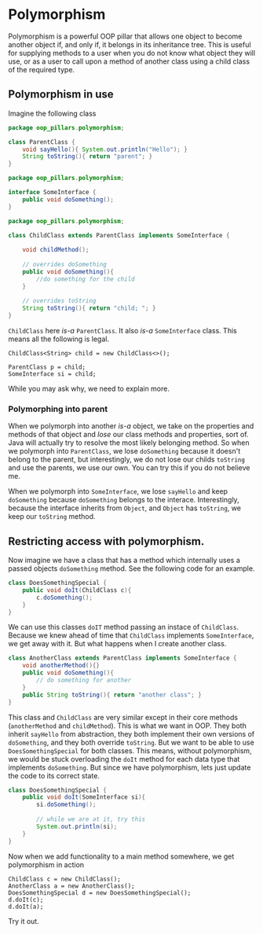 # Polymorphism

Polymorphism is a powerful OOP pillar that allows one object to become another object if, and only if, it belongs in 
its inheritance tree. This is useful for supplying methods to a user when you do not know what object they will use, 
or as a user to call upon a method of another class using a child class of the required type. 

## Polymorphism in use

Imagine the following class 

```java
package oop_pillars.polymorphism;

class ParentClass {
	void sayHello(){ System.out.println("Hello"); }
	String toString(){ return "parent"; }
}
```

```java
package oop_pillars.polymorphism;

interface SomeInterface {
	public void doSomething();
}
```

```java
package oop_pillars.polymorphism;

class ChildClass extends ParentClass implements SomeInterface {
	
	void childMethod();
	
	// overrides doSomething
	public void doSomething(){
		//do something for the child
	}
	
	// overrides toString
	String toString(){ return "child; "; }
}
```

`ChildClass` here *is-a* `ParentClass`. It also *is-a* `SomeInterface` class. 
This means all the following is legal.

    ChildClass<String> child = new ChildClass<>();
    
    ParentClass p = child;
    SomeInterface si = child;
    
While you may ask why, we need to explain more. 

### Polymorphing into parent

When we polymorph into another *is-a* object, we take on the properties and methods of that object and *lose* our class methods and properties, sort of. Java will actually try to resolve the most likely belonging method. So when we polymorph into `ParentClass`, we lose `doSomething` because it doesn't belong to the parent, but interestingly, we do not lose our childs `toString` and use the parents, we use our own. You can try this if you do not believe me.
 
When we polymorph into `SomeInterface`, we lose `sayHello` and keep `doSomething` because `doSomething` belongs to 
the interace. Interestingly, because the interface inherits from `Object`, and `Object` has `toString`, we keep our 
`toString` method.

## Restricting access with polymorphism.

Now imagine we have a class that has a method which internally uses a passed objects `doSomething` method. See the 
following code for an example.

```java
class DoesSomethingSpecial {
	public void doIt(ChildClass c){
		c.doSomething();
	}
}
```

We can use this classes `doIT` method passing an instace of `ChildClass`. Because we knew ahead of time that 
`ChildClass` implements `SomeInterface`, we get away with it. But what happens when I create another class.

```java
class AnotherClass extends ParentClass implements SomeInterface {
	void anotherMethod(){}
	public void doSomething(){
		// do something for another
	}
	public String toString(){ return "another class"; }
}
```

This class and `ChildClass` are very similar except in their core methods (`anotherMethod` and `childMethod`). This 
is what we want in OOP. They both inherit `sayHello` from abstraction, they both implement their own versions of 
`doSomething`, and they both override `toString`. But we want to be able to use `DoesSomethingSpecial` for both 
classes. This means, without polymorphism, we would be stuck overloading the `doIt` method for each data type that 
implements `doSomething`. But since we have polymorphism, lets just update the code to its correct state.

```java
class DoesSomethingSpecial {
	public void doIt(SomeInterface si){
		si.doSomething();
		
		// while we are at it, try this
		System.out.println(si);
	}
}
```

Now when we add functionality to a main method somewhere, we get polymorphism in action

    ChildClass c = new ChildClass();
    AnotherClass a = new AnotherClass();
    DoesSomethingSpecial d = new DoesSomethingSpecial();
    d.doIt(c);
    d.doIt(a);
    
Try it out.